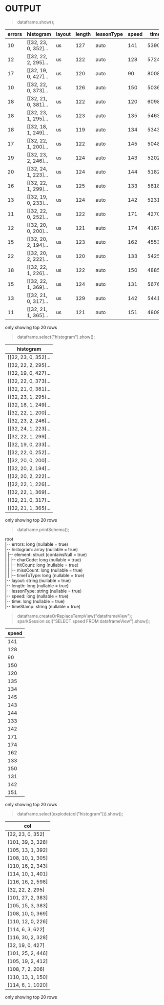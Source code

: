 # OUTPUT

> dataframe.show();

|errors|           histogram|layout|length|lessonType|speed| time|           timeStamp|
|------|--------------------|------|------|----------|-----|-----|--------------------|
|    10|[[32, 23, 0, 352]...|    us|   127|      auto|  141|53900|2021-01-14T16:32:...|
|    12|[[32, 22, 2, 295]...|    us|   122|      auto|  128|57245|2021-01-14T16:33:...|
|    17|[[32, 19, 0, 427]...|    us|   120|      auto|   90|80081|2021-01-14T17:24:...|
|    10|[[32, 22, 0, 373]...|    us|   126|      auto|  150|50365|2021-01-14T17:32:...|
|    18|[[32, 21, 0, 381]...|    us|   122|      auto|  120|60985|2021-01-14T17:33:...|
|    18|[[32, 23, 1, 295]...|    us|   123|      auto|  135|54638|2021-01-14T17:34:...|
|    18|[[32, 18, 1, 249]...|    us|   119|      auto|  134|53438|2021-01-14T17:35:...|
|    17|[[32, 22, 1, 200]...|    us|   122|      auto|  145|50485|2021-01-14T17:36:...|
|    19|[[32, 23, 2, 246]...|    us|   124|      auto|  143|52021|2021-01-14T17:37:...|
|    20|[[32, 24, 1, 223]...|    us|   124|      auto|  144|51820|2021-01-14T17:40:...|
|    16|[[32, 22, 1, 299]...|    us|   125|      auto|  133|56189|2021-01-14T17:40:...|
|    13|[[32, 19, 0, 233]...|    us|   124|      auto|  142|52311|2021-01-14T17:41:...|
|    11|[[32, 22, 0, 252]...|    us|   122|      auto|  171|42702|2021-01-14T17:42:...|
|    12|[[32, 20, 0, 200]...|    us|   121|      auto|  174|41678|2021-01-14T17:43:...|
|    15|[[32, 20, 2, 194]...|    us|   123|      auto|  162|45535|2021-01-14T17:44:...|
|    22|[[32, 20, 2, 222]...|    us|   120|      auto|  133|54254|2021-01-14T17:45:...|
|    18|[[32, 22, 1, 226]...|    us|   122|      auto|  150|48854|2021-01-14T17:45:...|
|    15|[[32, 22, 1, 369]...|    us|   124|      auto|  131|56762|2021-01-15T13:51:...|
|    13|[[32, 21, 0, 317]...|    us|   129|      auto|  142|54413|2021-01-15T13:52:...|
|    11|[[32, 21, 1, 365]...|    us|   121|      auto|  151|48094|2021-01-15T13:53:...|
only showing top 20 rows

> dataframe.select("histogram").show();

|           histogram|
|--------------------|
|[[32, 23, 0, 352]...|
|[[32, 22, 2, 295]...|
|[[32, 19, 0, 427]...|
|[[32, 22, 0, 373]...|
|[[32, 21, 0, 381]...|
|[[32, 23, 1, 295]...|
|[[32, 18, 1, 249]...|
|[[32, 22, 1, 200]...|
|[[32, 23, 2, 246]...|
|[[32, 24, 1, 223]...|
|[[32, 22, 1, 299]...|
|[[32, 19, 0, 233]...|
|[[32, 22, 0, 252]...|
|[[32, 20, 0, 200]...|
|[[32, 20, 2, 194]...|
|[[32, 20, 2, 222]...|
|[[32, 22, 1, 226]...|
|[[32, 22, 1, 369]...|
|[[32, 21, 0, 317]...|
|[[32, 21, 1, 365]...|
only showing top 20 rows

> dataframe.printSchema();

root  
|-- errors: long (nullable = true)  
|-- histogram: array (nullable = true)  
|    |-- element: struct (containsNull = true)  
|    |    |-- charCode: long (nullable = true)  
|    |    |-- hitCount: long (nullable = true)  
|    |    |-- missCount: long (nullable = true)  
|    |    |-- timeToType: long (nullable = true)  
|-- layout: string (nullable = true)  
|-- length: long (nullable = true)  
|-- lessonType: string (nullable = true)  
|-- speed: long (nullable = true)  
|-- time: long (nullable = true)  
|-- timeStamp: string (nullable = true)

> dataframe.createOrReplaceTempView("dataframeView");
> sparkSession.sql("SELECT speed FROM dataframeView").show();

|speed|
|-----|
|  141|
|  128|
|   90|
|  150|
|  120|
|  135|
|  134|
|  145|
|  143|
|  144|
|  133|
|  142|
|  171|
|  174|
|  162|
|  133|
|  150|
|  131|
|  142|
|  151|
only showing top 20 rows

> dataframe.select(explode(col("histogram"))).show();

|              col|
|-----------------|
| [32, 23, 0, 352]|
|[101, 39, 3, 328]|
|[105, 13, 1, 392]|
|[108, 10, 1, 305]|
|[110, 16, 2, 343]|
|[114, 10, 1, 401]|
|[116, 16, 2, 598]|
| [32, 22, 2, 295]|
|[101, 27, 2, 383]|
|[105, 15, 3, 383]|
|[108, 10, 0, 369]|
|[110, 12, 0, 226]|
| [114, 6, 3, 622]|
|[116, 30, 2, 328]|
| [32, 19, 0, 427]|
|[101, 25, 2, 446]|
|[105, 19, 2, 412]|
| [108, 7, 2, 206]|
|[110, 13, 1, 150]|
|[114, 6, 1, 1020]|
only showing top 20 rows

